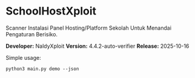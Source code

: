 # SchoolHostXploit

Scanner Instalasi Panel Hosting/Platform Sekolah Untuk Menandai Pengaturan Berisiko.

**Developer:** NaldyXploit
**Version:** 4.4.2-auto-verifier
**Release:** 2025-10-16

Simple usage:
```
python3 main.py demo --json
```
